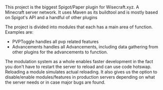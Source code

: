 This project is the biggest Spigot/Paper plugin for Wisecraft.xyz. A Minecraft server network. It uses Maven as its buildtool and is mostly based on Spigot's API and a handful of other plugins

The project is divided into modules that each has a main area of function. Examples are:
* PVPToggle handles all pvp related features
* Advancements handles all Advancements, including data gathering from other plugins for the advancements to function.

The modulation system as a whole enables faster development in the fact you don't have to restart the server to reload and can use code hotswap. Reloading a module simulates actual reloading. It also gives us the option to disable/enable modules/features in production servers depending on what the server needs or in case major bugs are found. 
